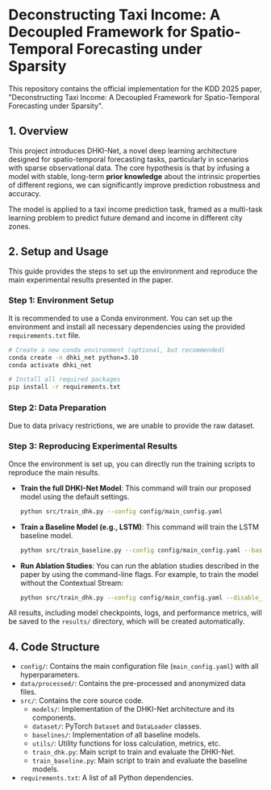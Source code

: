 
# Deconstructing Taxi Income: A Decoupled Framework for Spatio-Temporal Forecasting under Sparsity

This repository contains the official implementation for the KDD 2025 paper, "Deconstructing Taxi Income: A Decoupled Framework for Spatio-Temporal Forecasting under Sparsity".

## 1. Overview

This project introduces DHKI-Net, a novel deep learning architecture designed for spatio-temporal forecasting tasks, particularly in scenarios with sparse observational data. The core hypothesis is that by infusing a model with stable, long-term **prior knowledge** about the intrinsic properties of different regions, we can significantly improve prediction robustness and accuracy.

The model is applied to a taxi income prediction task, framed as a multi-task learning problem to predict future demand and income in different city zones.

## 2. Setup and Usage

This guide provides the steps to set up the environment and reproduce the main experimental results presented in the paper.

### Step 1: Environment Setup

It is recommended to use a Conda environment. You can set up the environment and install all necessary dependencies using the provided `requirements.txt` file.

```bash
# Create a new conda environment (optional, but recommended)
conda create -n dhki_net python=3.10
conda activate dhki_net

# Install all required packages
pip install -r requirements.txt
```

### Step 2: Data Preparation

Due to data privacy restrictions, we are unable to provide the raw dataset. 

### Step 3: Reproducing Experimental Results

Once the environment is set up, you can directly run the training scripts to reproduce the main results.

-   **Train the full DHKI-Net Model**:
    This command will train our proposed model using the default settings.
    ```bash
    python src/train_dhk.py --config config/main_config.yaml
    ```

-   **Train a Baseline Model (e.g., LSTM)**:
    This command will train the LSTM baseline model.
    ```bash
    python src/train_baseline.py --config config/main_config.yaml --baseline_model lstm
    ```

-   **Run Ablation Studies**:
    You can run the ablation studies described in the paper by using the command-line flags. For example, to train the model without the Contextual Stream:
    ```bash
    python src/train_dhk.py --config config/main_config.yaml --disable_contrastive_learning
    ```

All results, including model checkpoints, logs, and performance metrics, will be saved to the `results/` directory, which will be created automatically.

## 4. Code Structure

-   `config/`: Contains the main configuration file (`main_config.yaml`) with all hyperparameters.
-   `data/processed/`: Contains the pre-processed and anonymized data files.
-   `src/`: Contains the core source code.
    -   `models/`: Implementation of the DHKI-Net architecture and its components.
    -   `dataset/`: PyTorch `Dataset` and `DataLoader` classes.
    -   `baselines/`: Implementation of all baseline models.
    -   `utils/`: Utility functions for loss calculation, metrics, etc.
    -   `train_dhk.py`: Main script to train and evaluate the DHKI-Net.
    -   `train_baseline.py`: Main script to train and evaluate the baseline models.
-   `requirements.txt`: A list of all Python dependencies.
